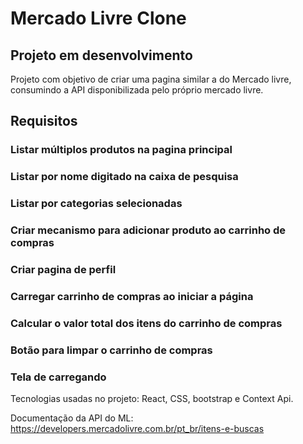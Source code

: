 # Mercado Livre Clone

## Projeto em desenvolvimento

Projeto com objetivo de criar uma pagina similar a do Mercado livre, consumindo a API disponibilizada pelo próprio mercado livre.

## Requisitos
### Listar múltiplos produtos na pagina principal
### Listar por nome digitado na caixa de pesquisa
### Listar por categorias selecionadas
### Criar mecanismo para adicionar produto ao carrinho de compras
### Criar pagina de perfil
### Carregar carrinho de compras ao iniciar a página
### Calcular o valor total dos itens do carrinho de compras
### Botão para limpar o carrinho de compras
### Tela de carregando

Tecnologias usadas no projeto: React, CSS, bootstrap e Context Api.

Documentação da API do ML: https://developers.mercadolivre.com.br/pt_br/itens-e-buscas
